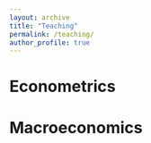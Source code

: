 ```yaml
---
layout: archive
title: "Teaching"
permalink: /teaching/
author_profile: true
---
```


Econometrics
======



Macroeconomics
======
